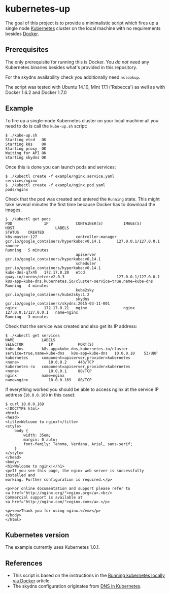 # kubernetes-up
The goal of this project is to provide a minimalistic script which fires up a
single node [Kubernetes](http://kubernetes.io) cluster on the local machine with
no requirements besides [Docker](http://docker.io).

## Prerequisites
The only prerequisite for running this is Docker. You *do not* need any
Kubernetes binaries besides what's provided in this repository.

For the skydns availability check you additionally need ``nslookup``.

The script was tested with Ubuntu 14.10, Mint 17.1 ('Rebecca') as well as with Docker 1.6.2 and Docker 1.7.0

## Example
To fire up a single-node Kubernetes cluster on your local machine all you need to do is call the ``kube-up.sh`` script:
```
$ ./kube-up.sh
Starting etcd   OK
Starting k8s    OK
Starting proxy  OK
Waiting for API OK
Starting skydns OK
```

Once this is done you can launch pods and services:
```
$ ./kubectl create -f example/nginx.service.yaml
services/nginx
$ ./kubectl create -f example/nginx.pod.yaml
pods/nginx
```

Check that the pod was created and entered the ``Running`` state. This might
take several minutes the first time because Docker has to download the images.
```
$ ./kubectl get pods
POD              IP            CONTAINER(S)         IMAGE(S)                                         HOST                  LABELS                                                              STATUS    CREATED
k8s-master-127                 controller-manager   gcr.io/google_containers/hyperkube:v0.14.1       127.0.0.1/127.0.0.1   <none>                                                              Running   5 minutes
                               apiserver            gcr.io/google_containers/hyperkube:v0.14.1                                                                                                           
                               scheduler            gcr.io/google_containers/hyperkube:v0.14.1                                                                                                           
kube-dns-q7x4h   172.17.0.20   etcd                 quay.io/coreos/etcd:v2.0.3                       127.0.0.1/127.0.0.1   k8s-app=kube-dns,kubernetes.io/cluster-service=true,name=kube-dns   Running   4 minutes
                               kube2sky             gcr.io/google_containers/kube2sky:1.2                                                                                                                
                               skydns               gcr.io/google_containers/skydns:2015-03-11-001                                                                                                       
nginx            172.17.0.21   nginx                nginx                                            127.0.0.1/127.0.0.1   name=nginx                                                          Running   3 minutes
```

Check that the service was created and also get its IP address:
```
$ ./kubectl get services
NAME            LABELS                                                              SELECTOR           IP           PORT(S)
kube-dns        k8s-app=kube-dns,kubernetes.io/cluster-service=true,name=kube-dns   k8s-app=kube-dns   10.0.0.10    53/UDP
kubernetes      component=apiserver,provider=kubernetes                             <none>             10.0.0.2     443/TCP
kubernetes-ro   component=apiserver,provider=kubernetes                             <none>             10.0.0.1     80/TCP
nginx           name=nginx                                                          name=nginx         10.0.0.169   80/TCP
```

If everything worked you should be able to access nginx at the service IP address (``10.0.0.169`` in this case):
```
$ curl 10.0.0.169
<!DOCTYPE html>
<html>
<head>
<title>Welcome to nginx!</title>
<style>
    body {
        width: 35em;
        margin: 0 auto;
        font-family: Tahoma, Verdana, Arial, sans-serif;
    }
</style>
</head>
<body>
<h1>Welcome to nginx!</h1>
<p>If you see this page, the nginx web server is successfully installed and
working. Further configuration is required.</p>

<p>For online documentation and support please refer to
<a href="http://nginx.org/">nginx.org</a>.<br/>
Commercial support is available at
<a href="http://nginx.com/">nginx.com</a>.</p>

<p><em>Thank you for using nginx.</em></p>
</body>
</html>
```
## Kubernetes version
The example currently uses Kubernetes 1.0.1.

## References
- This script is based on the instructions in the [Running kubernetes locally via Docker](https://github.com/GoogleCloudPlatform/kubernetes/blob/master/docs/getting-started-guides/docker.md) article.
- The skydns configuration originates from [DNS in Kubernetes](https://github.com/GoogleCloudPlatform/kubernetes/tree/master/cluster/addons/dns).
